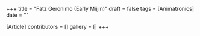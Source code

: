 +++
title = "Fatz Geronimo (Early Mijjin)"
draft = false
tags = [Animatronics]
date = ""

[Article]
contributors = []
gallery = []
+++